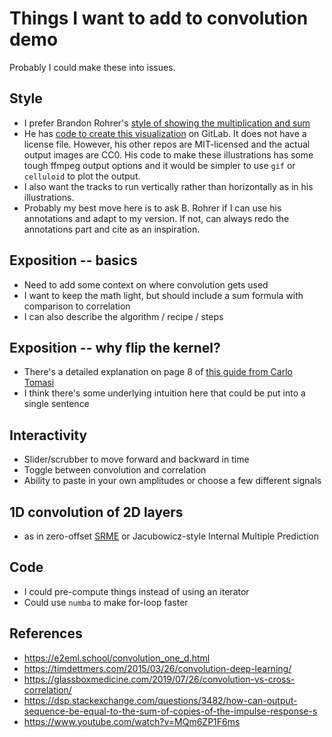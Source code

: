 # Things I want to add to convolution demo

Probably I could make these into issues.

## Style
- I prefer Brandon Rohrer's [style of showing the multiplication and sum](https://e2eml.school/convolution_one_d.html)
- He has [code to create this visualization](https://gitlab.com/brohrer/e2eml-course-321/-/blob/main/conv_one_d_viz.py) on GitLab. It does not have a license file. However, his other repos are MIT-licensed and the actual output images are CC0. His code to make these illustrations has some tough ffmpeg output options and it would be simpler to use `gif` or `celluloid` to plot the output.
- I also want the tracks to run vertically rather than horizontally as in his illustrations.
- Probably my best move here is to ask B. Rohrer if I can use his annotations and adapt to my version. If not, can always redo the annotations part and cite as an inspiration.

## Exposition -- basics
- Need to add some context on where convolution gets used
- I want to keep the math light, but should include a sum formula with comparison to correlation
- I can also describe the algorithm / recipe / steps

## Exposition -- why flip the kernel?
- There's a detailed explanation on page 8 of [this guide from Carlo Tomasi](https://courses.cs.duke.edu/fall15/compsci527/notes/convolution-filtering.pdf)
- I think there's some underlying intuition here that could be put into a single sentence

## Interactivity
- Slider/scrubber to move forward and backward in time
- Toggle between convolution and correlation
- Ability to paste in your own amplitudes or choose a few different signals

## 1D convolution of 2D layers
- as in zero-offset [SRME](https://wiki.seg.org/wiki/Surface-related_multiple_elimination) or Jacubowicz-style Internal Multiple Prediction

## Code
- I could pre-compute things instead of using an iterator
- Could use `numba` to make for-loop faster

## References
- https://e2eml.school/convolution_one_d.html
- https://timdettmers.com/2015/03/26/convolution-deep-learning/
- https://glassboxmedicine.com/2019/07/26/convolution-vs-cross-correlation/
- https://dsp.stackexchange.com/questions/3482/how-can-output-sequence-be-equal-to-the-sum-of-copies-of-the-impulse-response-s
- https://www.youtube.com/watch?v=MQm6ZP1F6ms

